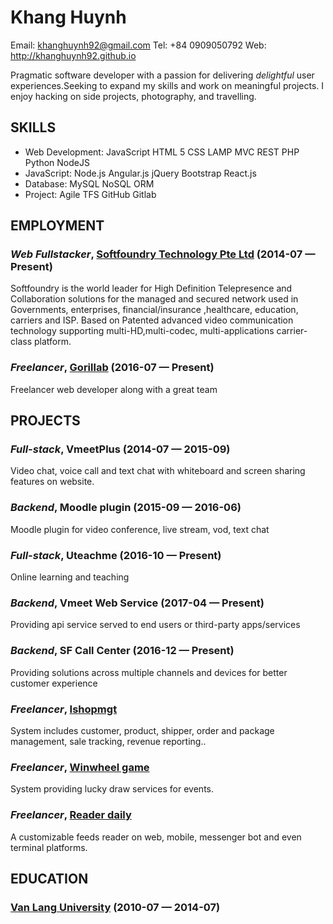 Khang Huynh
============
Email: khanghuynh92@gmail.com
Tel: +84 0909050792
Web: http://khanghuynh92.github.io

Pragmatic software developer with a passion for delivering <em>delightful</em> user experiences.Seeking to expand my skills and work on meaningful projects. I enjoy hacking on side projects, photography, and travelling.

## SKILLS

  - Web Development: JavaScript HTML 5 CSS LAMP MVC REST PHP Python NodeJS
  - JavaScript: Node.js Angular.js jQuery Bootstrap React.js
  - Database: MySQL NoSQL ORM
  - Project: Agile TFS GitHub Gitlab

## EMPLOYMENT

### *Web Fullstacker*, [Softfoundry Technology Pte Ltd](http://www.softfoundry.com) (2014-07 — Present)

Softfoundry is the world leader for High Definition Telepresence and Collaboration solutions for the managed and secured network used in Governments, enterprises, financial/insurance ,healthcare, education, carriers and ISP. Based on Patented advanced video communication technology supporting multi-HD,multi-codec, multi-applications carrier-class platform.

### *Freelancer*, [Gorillab](https://gorillab.co/) (2016-07 — Present)

Freelancer web developer along with a great team


## PROJECTS

### *Full-stack*, VmeetPlus (2014-07 — 2015-09)


Video chat, voice call and text chat with whiteboard and screen sharing features on website.

### *Backend*, Moodle plugin (2015-09 — 2016-06)


Moodle plugin for video conference, live stream, vod, text chat

### *Full-stack*, Uteachme (2016-10 — Present)


Online learning and teaching

### *Backend*, Vmeet Web Service (2017-04 — Present)


Providing api service served to end users or third-party apps/services

### *Backend*, SF Call Center (2016-12 — Present)


Providing solutions across multiple channels and devices for better customer experience

### *Freelancer*, [Ishopmgt](http://ishopmgt.gorillab.co)


System includes customer, product, shipper, order and package management, sale tracking, revenue reporting..

### *Freelancer*, [Winwheel game](http://winwheel.gorillab.co)


System providing lucky draw services for events.

### *Freelancer*, [Reader daily](https://github.com/gorillab/reader)


A customizable feeds reader on web, mobile, messenger bot and even terminal platforms.



## EDUCATION

### [Van Lang University](http://www.vanlanguni.edu.vn/) (2010-07 — 2014-07)

